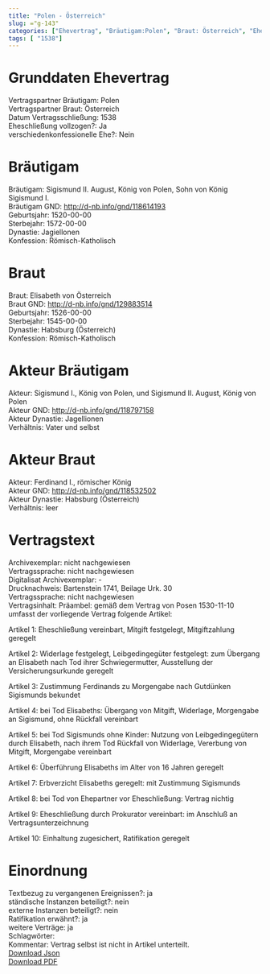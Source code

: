 ```yaml
---
title: "Polen - Österreich"
slug: ="g-143"
categories: ["Ehevertrag", "Bräutigam:Polen", "Braut: Österreich", "Eheschließung vollzogen?:Ja", "verschiedenkonfessionelle Ehe?:Nein", "Dynastie Bräutigam:Jagiellonen", "Akteur Bräutigam:Sigismund I., König von Polen, und Sigismund II. August, König von Polen", "Akteur Braut:Ferdinand I., römischer König", "Textbezug?:ja", "Ständisch?:nein", "Ratifikation?:ja", "Sonstiges?:ja", "Bräutigam:Polen", "Braut: Österreich"]
tags: [ "1538"]
---
```

<!--more-->

# Grunddaten Ehevertrag

Vertragspartner Bräutigam: Polen<br>
Vertragspartner Braut: Österreich<br>
Datum Vertragsschließung: 1538<br>
Eheschließung vollzogen?: Ja<br>
verschiedenkonfessionelle Ehe?: Nein<br>
# Bräutigam

Bräutigam: Sigismund II. August, König von Polen, Sohn von König Sigismund I.<br>
Bräutigam GND: http://d-nb.info/gnd/118614193<br>
Geburtsjahr: 1520-00-00<br>
Sterbejahr: 1572-00-00<br>
Dynastie: Jagiellonen<br>
Konfession: Römisch-Katholisch<br>
# Braut

Braut: Elisabeth von Österreich<br>
Braut GND: http://d-nb.info/gnd/129883514<br>
Geburtsjahr: 1526-00-00<br>
Sterbejahr: 1545-00-00<br>
Dynastie: Habsburg (Österreich)<br>
Konfession: Römisch-Katholisch<br>
# Akteur Bräutigam

Akteur: Sigismund I., König von Polen, und Sigismund II. August, König von Polen<br>
Akteur GND: http://d-nb.info/gnd/118797158<br>
Akteur Dynastie: Jagellionen<br>
Verhältnis: Vater und selbst<br>
# Akteur Braut

Akteur: Ferdinand I., römischer König<br>
Akteur GND: http://d-nb.info/gnd/118532502<br>
Akteur Dynastie: Habsburg (Österreich)<br>
Verhältnis: leer<br>
# Vertragstext

Archivexemplar: nicht nachgewiesen<br>
Vertragssprache: nicht nachgewiesen<br>
Digitalisat Archivexemplar: -<br>
Drucknachweis: Bartenstein 1741, Beilage Urk. 30<br>
Vertragssprache: nicht nachgewiesen<br>
Vertragsinhalt: Präambel: gemäß dem Vertrag von Posen 1530-11-10 umfasst der vorliegende Vertrag folgende Artikel:

Artikel 1: Eheschließung vereinbart, Mitgift festgelegt, Mitgiftzahlung geregelt

Artikel 2: Widerlage festgelegt, Leibgedingegüter festgelegt: zum Übergang an Elisabeth nach Tod ihrer Schwiegermutter, Ausstellung der Versicherungsurkunde geregelt

Artikel 3: Zustimmung Ferdinands zu Morgengabe nach Gutdünken Sigismunds bekundet

Artikel 4: bei Tod Elisabeths: Übergang von Mitgift, Widerlage, Morgengabe an Sigismund, ohne Rückfall vereinbart

Artikel 5: bei Tod Sigismunds ohne Kinder: Nutzung von Leibgedingegütern durch Elisabeth, nach ihrem Tod Rückfall von Widerlage, Vererbung von Mitgift, Morgengabe vereinbart

Artikel 6: Überführung Elisabeths im Alter von 16 Jahren geregelt

Artikel 7: Erbverzicht Elisabeths geregelt: mit Zustimmung Sigismunds

Artikel 8: bei Tod von Ehepartner vor Eheschließung: Vertrag nichtig

Artikel 9: Eheschließung durch Prokurator vereinbart: im Anschluß an Vertragsunterzeichnung

Artikel 10: Einhaltung zugesichert, Ratifikation geregelt<br>
# Einordnung

Textbezug zu vergangenen Ereignissen?: ja<br>
ständische Instanzen beteiligt?: nein<br>
externe Instanzen beteiligt?: nein<br>
Ratifikation erwähnt?: ja<br>
weitere Verträge: ja<br>
Schlagwörter: <br>
Kommentar: Vertrag selbst ist nicht in Artikel unterteilt.<br>
[Download Json](/vertraege/vertrag-143.json)<br>
[Download PDF](/vertraege/v33.pdf)